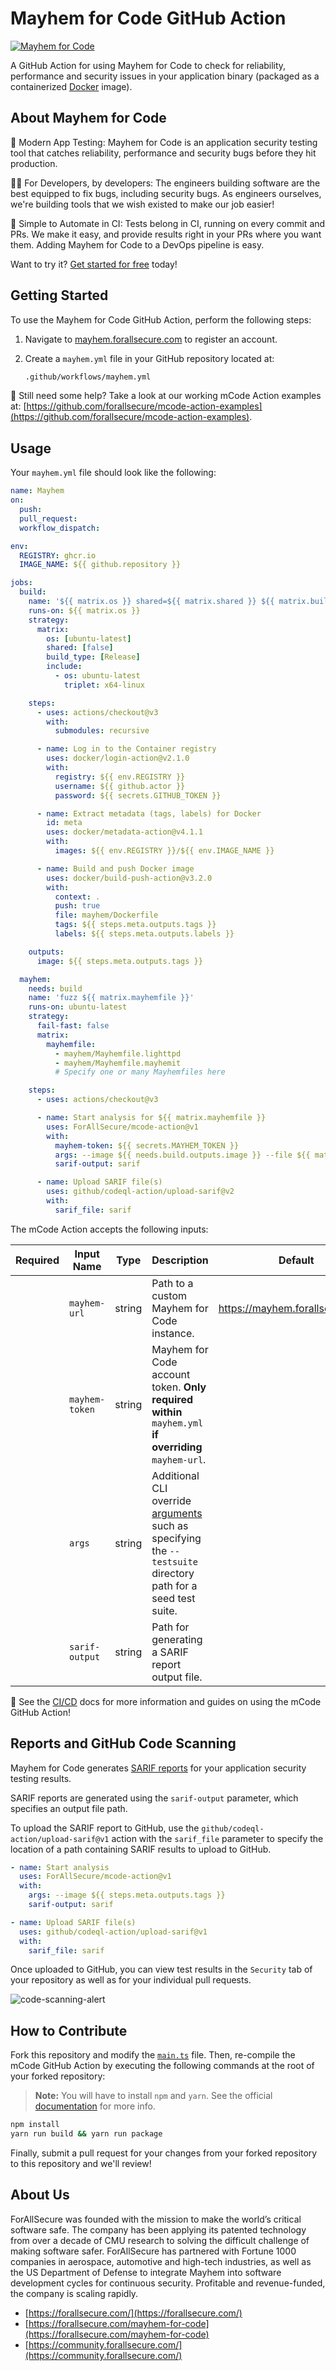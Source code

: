 # Mayhem for Code GitHub Action

[![Mayhem for Code](https://drive.google.com/uc?export=view&id=1JXEbfCDMMwwnDaOgs5-XlPWQwZR93fv4)](http://mayhem.forallsecure.com/)

A GitHub Action for using Mayhem for Code to check for reliability, performance and security issues in your application binary (packaged as a containerized [Docker](https://docs.docker.com/get-started/overview/) image).

## About Mayhem for Code

🧪 Modern App Testing: Mayhem for Code is an application security testing tool that catches reliability, performance and security bugs before they hit production.

🧑‍💻 For Developers, by developers: The engineers building software are the best equipped to fix bugs, including security bugs. As engineers ourselves, we're building tools that we wish existed to make our job easier!

🤖 Simple to Automate in CI: Tests belong in CI, running on every commit and PRs. We make it easy, and provide results right in your PRs where you want them. Adding Mayhem for Code to a DevOps pipeline is easy.

Want to try it? [Get started for free](https://forallsecure.com/mayhem-free) today!

## Getting Started

To use the Mayhem for Code GitHub Action, perform the following steps:

1. Navigate to [mayhem.forallsecure.com](https://mayhem.forallsecure.com/) to register an account.

2. Create a `mayhem.yml` file in your GitHub repository located at:

    ```sh
    .github/workflows/mayhem.yml
    ```

🤔 Still need some help? Take a look at our working mCode Action examples at: [https://github.com/forallsecure/mcode-action-examples](https://github.com/forallsecure/mcode-action-examples).

## Usage

Your `mayhem.yml` file should look like the following:

```yaml
name: Mayhem
on:
  push:
  pull_request:
  workflow_dispatch:

env:
  REGISTRY: ghcr.io
  IMAGE_NAME: ${{ github.repository }}

jobs:
  build:
    name: '${{ matrix.os }} shared=${{ matrix.shared }} ${{ matrix.build_type }}'
    runs-on: ${{ matrix.os }}
    strategy:
      matrix:
        os: [ubuntu-latest]
        shared: [false]
        build_type: [Release]
        include:
          - os: ubuntu-latest
            triplet: x64-linux

    steps:
      - uses: actions/checkout@v3
        with:
          submodules: recursive

      - name: Log in to the Container registry
        uses: docker/login-action@v2.1.0
        with:
          registry: ${{ env.REGISTRY }}
          username: ${{ github.actor }}
          password: ${{ secrets.GITHUB_TOKEN }}

      - name: Extract metadata (tags, labels) for Docker
        id: meta
        uses: docker/metadata-action@v4.1.1
        with:
          images: ${{ env.REGISTRY }}/${{ env.IMAGE_NAME }}

      - name: Build and push Docker image
        uses: docker/build-push-action@v3.2.0
        with:
          context: .
          push: true
          file: mayhem/Dockerfile
          tags: ${{ steps.meta.outputs.tags }}
          labels: ${{ steps.meta.outputs.labels }}

    outputs:
      image: ${{ steps.meta.outputs.tags }}

  mayhem:
    needs: build
    name: 'fuzz ${{ matrix.mayhemfile }}'
    runs-on: ubuntu-latest
    strategy:
      fail-fast: false
      matrix:
        mayhemfile:
          - mayhem/Mayhemfile.lighttpd
          - mayhem/Mayhemfile.mayhemit
          # Specify one or many Mayhemfiles here

    steps:
      - uses: actions/checkout@v3

      - name: Start analysis for ${{ matrix.mayhemfile }}
        uses: ForAllSecure/mcode-action@v1
        with:
          mayhem-token: ${{ secrets.MAYHEM_TOKEN }}
          args: --image ${{ needs.build.outputs.image }} --file ${{ matrix.mayhemfile }} --duration 300
          sarif-output: sarif

      - name: Upload SARIF file(s)
        uses: github/codeql-action/upload-sarif@v2
        with:
          sarif_file: sarif
```

The mCode Action accepts the following inputs:

| Required | Input Name | Type | Description | Default
| --- | --- | --- | --- | ---
|   | `mayhem-url` | string | Path to a custom Mayhem for Code instance. | https://mayhem.forallsecure.com |
|   | `mayhem-token` | string | Mayhem for Code account token. **Only required within** `mayhem.yml` **if overriding** `mayhem-url`. |
|   | `args` | string | Additional CLI override [arguments](https://mayhem.forallsecure.com/docs/mayhem-cli/getting-started/mayhem-cli-commands/#run) such as specifying the `--testsuite` directory path for a seed test suite. |
|   | `sarif-output` | string | Path for generating a SARIF report output file. |

📖 See the [CI/CD](https://mayhem.forallsecure.com/docs/mayhem-ci-cd/fuzzing-in-your-pipeline/) docs for more information and guides on using the mCode GitHub Action!

## Reports and GitHub Code Scanning

Mayhem for Code generates [SARIF reports](https://sarifweb.azurewebsites.net/#:~:text=The%20Static%20Analysis%20Results%20Interchange,approved%20as%20an%20OASIS%20standard.) for your application security testing results.

SARIF reports are generated using the `sarif-output` parameter, which specifies an output file path.

To upload the SARIF report to GitHub, use the `github/codeql-action/upload-sarif@v1` action with the `sarif_file` parameter to specify the location of a path containing SARIF results to upload to GitHub.

```yaml
- name: Start analysis
  uses: ForAllSecure/mcode-action@v1
  with:
    args: --image ${{ steps.meta.outputs.tags }}
    sarif-output: sarif

- name: Upload SARIF file(s)
  uses: github/codeql-action/upload-sarif@v1
  with:
    sarif_file: sarif
```

Once uploaded to GitHub, you can view test results in the `Security` tab of your repository as well as for your individual pull requests.

![code-scanning-alert](code-scanning-alert.png)

## How to Contribute

Fork this repository and modify the [`main.ts`](src/main.ts) file. Then, re-compile the mCode GitHub Action by executing the following commands at the root of your forked repository:

> **Note:** You will have to install `npm` and `yarn`. See the official [documentation](https://classic.yarnpkg.com/lang/en/docs/install) for more info.

```sh
npm install
yarn run build && yarn run package
```

Finally, submit a pull request for your changes from your forked repository to this repository and we'll review!

## About Us

ForAllSecure was founded with the mission to make the world’s critical software safe. The company has been applying its patented technology from over a decade of CMU research to solving the difficult challenge of making software safer. ForAllSecure has partnered with Fortune 1000 companies in aerospace, automotive and high-tech industries, as well as the US Department of Defense to integrate Mayhem into software development cycles for continuous security. Profitable and revenue-funded, the company is scaling rapidly.

* [https://forallsecure.com/](https://forallsecure.com/)
* [https://forallsecure.com/mayhem-for-code](https://forallsecure.com/mayhem-for-code)
* [https://community.forallsecure.com/](https://community.forallsecure.com/)
